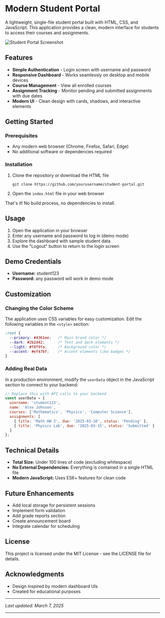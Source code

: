 # Modern Student Portal

A lightweight, single-file student portal built with HTML, CSS, and JavaScript. This application provides a clean, modern interface for students to access their courses and assignments.

![Student Portal Screenshot](https://placeholder-image.com/student-portal-screenshot.png)

## Features

- **Simple Authentication** - Login screen with username and password
- **Responsive Dashboard** - Works seamlessly on desktop and mobile devices
- **Course Management** - View all enrolled courses
- **Assignment Tracking** - Monitor pending and submitted assignments with due dates
- **Modern UI** - Clean design with cards, shadows, and interactive elements

## Getting Started

### Prerequisites

- Any modern web browser (Chrome, Firefox, Safari, Edge)
- No additional software or dependencies required

### Installation

1. Clone the repository or download the HTML file
   ```
   git clone https://github.com/yourusername/student-portal.git
   ```
   
2. Open the `index.html` file in your web browser

That's it! No build process, no dependencies to install.

## Usage

1. Open the application in your browser
2. Enter any username and password to log in (demo mode)
3. Explore the dashboard with sample student data
4. Use the "Logout" button to return to the login screen

## Demo Credentials

- **Username:** student123
- **Password:** any password will work in demo mode

## Customization

### Changing the Color Scheme

The application uses CSS variables for easy customization. Edit the following variables in the `<style>` section:

```css
:root {
  --primary: #4361ee;   /* Main brand color */
  --dark: #2b2d42;      /* Text and dark elements */
  --light: #f8f9fa;     /* Background color */
  --accent: #ef476f;    /* Accent elements like badges */
}
```

### Adding Real Data

In a production environment, modify the `userData` object in the JavaScript section to connect to your backend:

```javascript
// Replace this with API calls to your backend
const userData = {
  username: 'student123',
  name: 'Alex Johnson',
  courses: ['Mathematics', 'Physics', 'Computer Science'],
  assignments: [
    { title: 'Math HW 3', due: '2025-03-10', status: 'Pending' }, 
    { title: 'Physics Lab', due: '2025-03-15', status: 'Submitted' }
  ]
};
```

## Technical Details

- **Total Size:** Under 100 lines of code (excluding whitespace)
- **No External Dependencies:** Everything is contained in a single HTML file
- **Modern JavaScript:** Uses ES6+ features for clean code

## Future Enhancements

- Add local storage for persistent sessions
- Implement form validation
- Add grade reports section
- Create announcement board
- Integrate calendar for scheduling

## License

This project is licensed under the MIT License - see the LICENSE file for details.

## Acknowledgments

- Design inspired by modern dashboard UIs
- Created for educational purposes

---

*Last updated: March 7, 2025*

---
